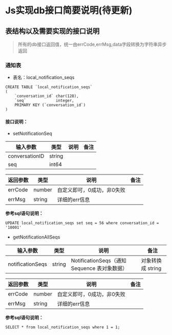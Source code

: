 # Js实现db接口简要说明(待更新)

## 表结构以及需要实现的接口说明

> 所有的db接口返回值，统一由errCode,errMsg,data字段转换为字符串异步返回

### 通知表

+ 表名：local_notification_seqs

```sqlite
CREATE TABLE `local_notification_seqs`
(
    `conversation_id` char(128),
    `seq`             integer,
    PRIMARY KEY (`conversation_id`)
)
```

#### 接口说明：

+ setNotificationSeq

| 输入参数       | 类型   | 说明 | 备注 |
| -------------- | ------ | ---- | ---- |
| conversationID | string |      |      |
| seq            | int64  |      |      |

| 返回参数 | 类型   | 说明                       | 备注 |
| -------- | ------ | -------------------------- | ---- |
| errCode  | number | 自定义即可，0成功，非0失败 |      |
| errMsg   | string | 详细的err信息              |      |

**参考sql语句说明：**

```sqlite
UPDATE local_notification_seqs set seq = 56 where conversation_id = '10001'
```



+ getNotificationAllSeqs

| 输入参数         | 类型   | 说明                                         | 备注              |
| ---------------- | ------ | -------------------------------------------- | ----------------- |
| notificationSeqs | string | NotificationSeqs（通知 Sequence 表对象数据） | 对象转换成 string |

| 返回参数 | 类型   | 说明                       | 备注 |
| -------- | ------ | -------------------------- | ---- |
| errCode  | number | 自定义即可，0成功，非0失败 |      |
| errMsg   | string | 详细的err信息              |      |

**参考sql语句说明：**

```sqlite
SELECT * from local_notification_seqs where 1 = 1;
```

